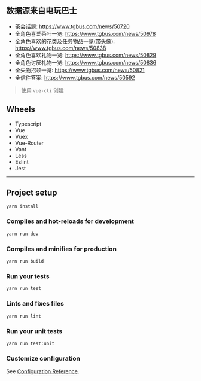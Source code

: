 
## 数据源来自电玩巴士

- 茶会话题: https://www.tgbus.com/news/50720
- 全角色喜爱茶叶一览: https://www.tgbus.com/news/50978
- 全角色喜欢的花类及任务物品一览(带头像): https://www.tgbus.com/news/50838
- 全角色喜欢礼物一览: https://www.tgbus.com/news/50829
- 全角色讨厌礼物一览: https://www.tgbus.com/news/50836
- 全失物招领一览: https://www.tgbus.com/news/50821
- 全信件答案: https://www.tgbus.com/news/50592


> 使用 `vue-cli` 创建

## Wheels

-   Typescript
-   Vue
-   Vuex
-   Vue-Router
-   Vant
-   Less
-   Eslint
-   Jest


---

## Project setup

```
yarn install
```

### Compiles and hot-reloads for development

```
yarn run dev
```

### Compiles and minifies for production

```
yarn run build
```

### Run your tests

```
yarn run test
```

### Lints and fixes files

```
yarn run lint
```

### Run your unit tests

```
yarn run test:unit
```

### Customize configuration

See [Configuration Reference](https://cli.vuejs.org/config/).